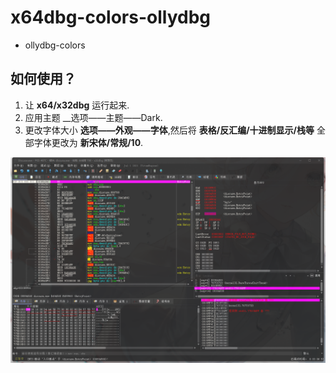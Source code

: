 # x64dbg-colors-ollydbg
- ollydbg-colors
## 如何使用？
  
1. 让 __x64/x32dbg__ 运行起来.
2. 应用主题 __选项——主题——Dark.
3. 更改字体大小 __选项——外观——字体__,然后将 __表格/反汇编/十进制显示/栈等__ 全部字体更改为 __新宋体/常规/10__.


![image](https://github.com/XLjiangA/x64dbg-colors-ollydbg/blob/main/20210907230112.png)
